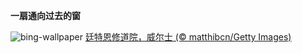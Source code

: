 
**一扇通向过去的窗**

![bing-wallpaper](https://www.bing.com/th?id=OHR.GothicRuins_ZH-CN8317467997_1920x1080.jpg)
[廷特恩修道院，威尔士 (© matthibcn/Getty Images)](https://www.bing.com/search?q=%E5%A8%81%E5%B0%94%E5%A3%AB%E5%BB%B7%E7%89%B9%E6%81%A9%E4%BF%AE%E9%81%93%E9%99%A2&amp;form=hpcapt&amp;mkt=zh-cn)
  